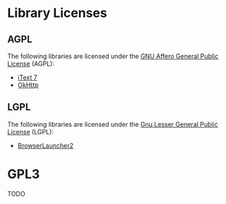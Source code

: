 # Library Licenses

## AGPL

The following libraries are licensed under the 
[GNU Affero General Public License](https://www.gnu.org/licenses/agpl-3.0.en.html) (AGPL):

* [iText 7](https://itextpdf.com)
* [OkHttp](https://square.github.io/okhttp/)

## LGPL

The following libraries are licensed under the 
[Gnu Lesser General Public License](https://www.gnu.org/licenses/lgpl-3.0.en.html) (LGPL):

* [BrowserLauncher2](http://browserlaunch2.sourceforge.net/)

# GPL3

TODO

